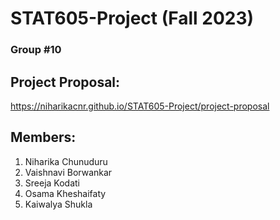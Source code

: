 # STAT605-Project (Fall 2023)
### Group #10 

## Project Proposal: 
https://niharikacnr.github.io/STAT605-Project/project-proposal

## Members:
1. Niharika Chunuduru
2. Vaishnavi Borwankar
3. Sreeja Kodati
4. Osama Kheshaifaty
5. Kaiwalya Shukla

